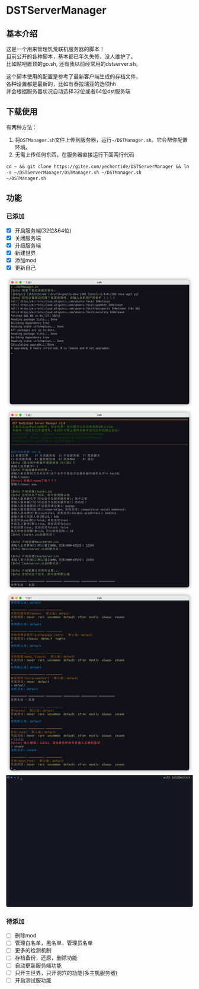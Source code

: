 # DSTServerManager

## 基本介绍

这是一个用来管理饥荒联机服务器的脚本！  
目前公开的各种脚本，基本都已年久失修，没人维护了。  
比如贴吧置顶的go.sh, 还有我以前经常用的dstserver.sh。  

这个脚本使用的配置是参考了最新客户端生成的存档文件，  
各种设置都是最新的，比如有泰拉瑞亚的选项hh  
并会根据服务器状况自动选择32位或者64位dst服务端

## 下载使用

有两种方法：

1. 将`DSTManager.sh`文件上传到服务器，运行`~/DSTManager.sh`。它会帮你配置环境。
2. 无需上传任何东西，在服务器直接运行下面两行代码

  ```shell
  cd ~ && git clone https://gitee.com/yechentide/DSTServerManager && ln -s ~/DSTServerManager/DSTManager.sh ~/DSTManager.sh
  ~/DSTManager.sh
  ```

## 功能

### 已添加

- [x] 开启服务端(32位&64位)
- [x] 关闭服务端
- [x] 升级服务端
- [x] 新建世界
- [x] 添加mod
- [x] 更新自己

![init](./docs/images/init.png)
![create01](./docs/images/create01.png)
![create02](./docs/images/create02.png)
![start&stop](./docs/images/start&stop.gif)

### 待添加

- [ ] 删除mod
- [ ] 管理白名单，黑名单，管理员名单
- [ ] 更多的检测机制
- [ ] 存档备份，还原，删除功能
- [ ] 自动更新服务端功能
- [ ] 只开主世界，只开洞穴的功能(多主机服务器)
- [ ] 开启测试服功能
